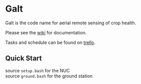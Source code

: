 # Galt

Galt is the code name for aerial remote sensing of crop health.

Please see the [wiki](https://github.com/gareth-cross/Galt/wiki) for documentation.

Tasks and schedule can be found on [trello](https://trello.com/b/lUF2b4al/prototype).

## Quick Start

source ```setup.bash``` for the NUC    
source ```ground.bash``` for the ground station
